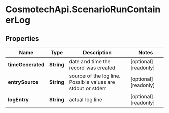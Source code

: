 # CosmotechApi.ScenarioRunContainerLog

## Properties

Name | Type | Description | Notes
------------ | ------------- | ------------- | -------------
**timeGenerated** | **String** | date and time the record was created | [optional] [readonly] 
**entrySource** | **String** | source of the log line. Possible values are stdout or stderr | [optional] [readonly] 
**logEntry** | **String** | actual log line | [optional] [readonly] 


